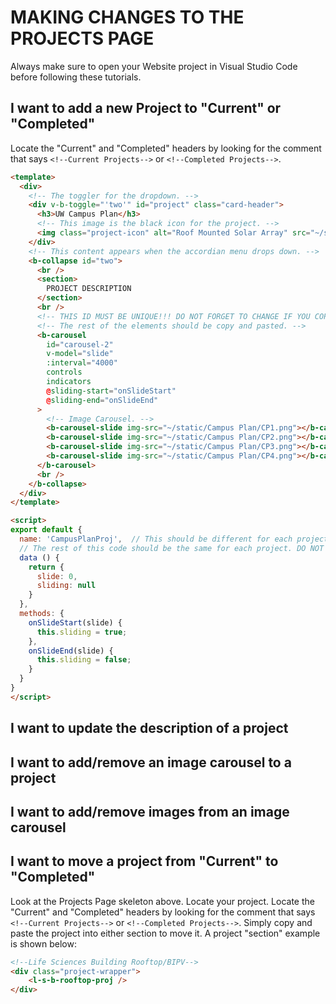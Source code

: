 # MAKING CHANGES TO THE PROJECTS PAGE

Always make sure to open your Website project in Visual Studio Code before following these tutorials.

## I want to add a new Project to "Current" or "Completed"

Locate the "Current" and "Completed" headers by looking for the comment that says `<!--Current Projects-->` or `<!--Completed Projects-->`.

```html
<template>
  <div>
    <!-- The toggler for the dropdown. -->
    <div v-b-toggle="'two'" id="project" class="card-header">
      <h3>UW Campus Plan</h3>
      <!-- This image is the black icon for the project. -->
      <img class="project-icon" alt="Roof Mounted Solar Array" src="~/static/roofPV.svg">
    </div>
    <!-- This content appears when the accordian menu drops down. -->
    <b-collapse id="two">
      <br />
      <section>
        PROJECT DESCRIPTION
      </section>
      <br />
      <!-- THIS ID MUST BE UNIQUE!!! DO NOT FORGET TO CHANGE IF YOU COPY AND PASTE. -->
      <!-- The rest of the elements should be copy and pasted. -->
      <b-carousel
        id="carousel-2"
        v-model="slide"
        :interval="4000"
        controls
        indicators
        @sliding-start="onSlideStart"
        @sliding-end="onSlideEnd"
      >
        <!-- Image Carousel. -->
        <b-carousel-slide img-src="~/static/Campus Plan/CP1.png"></b-carousel-slide>
        <b-carousel-slide img-src="~/static/Campus Plan/CP2.png"></b-carousel-slide>
        <b-carousel-slide img-src="~/static/Campus Plan/CP3.png"></b-carousel-slide>
        <b-carousel-slide img-src="~/static/Campus Plan/CP4.png"></b-carousel-slide>
      </b-carousel>
      <br />
    </b-collapse>
  </div>
</template>

<script>
export default {
  name: 'CampusPlanProj',  // This should be different for each project.
  // The rest of this code should be the same for each project. DO NOT MODIFY.
  data () {
    return {
      slide: 0,
      sliding: null
    }
  },
  methods: {
    onSlideStart(slide) {
      this.sliding = true;
    },
    onSlideEnd(slide) {
      this.sliding = false;
    }
  }
}
</script>
```

## I want to update the description of a project

## I want to add/remove an image carousel to a project

## I want to add/remove images from an image carousel

## I want to move a project from "Current" to "Completed"

Look at the Projects Page skeleton above. Locate your project. Locate the "Current" and "Completed" headers by looking for the comment that says `<!--Current Projects-->` or `<!--Completed Projects-->`. Simply copy and paste the project into either section to move it. A project "section" example is shown below:

```html
<!--Life Sciences Building Rooftop/BIPV-->
<div class="project-wrapper">
    <l-s-b-rooftop-proj />
</div>
```